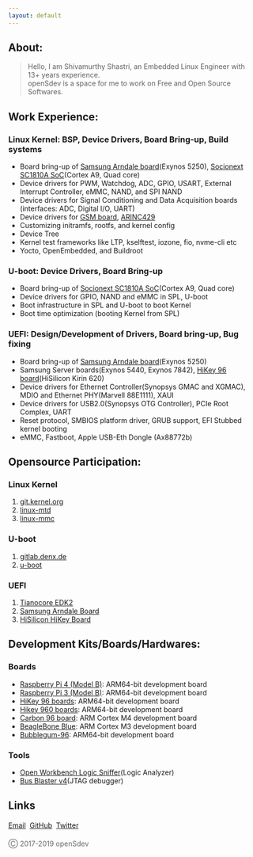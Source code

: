 ```yaml
---
layout: default
---
```


## About:

> Hello, I am Shivamurthy Shastri, an Embedded Linux Engineer with 13+ years experience.  
> openSdev is a space for me to work on Free and Open Source Softwares.

## Work Experience:

### Linux Kernel: BSP, Device Drivers, Board Bring-up, Build systems

   * Board bring-up of <a href="https://en.wikipedia.org/wiki/Arndale_Board" target="_blank" rel="noreferrer">Samsung Arndale board</a>(Exynos 5250), <a href="http://socionextus.com/blogs/sc1810-graphics-display-controller/" target="_blank" rel="noreferrer">Socionext SC1810A SoC</a>(Cortex A9, Quad core)
   * Device drivers for PWM, Watchdog, ADC, GPIO, USART, External Interrupt Controller, eMMC, NAND, and SPI NAND
   * Device drivers for Signal Conditioning and Data Acquisition boards (interfaces: ADC, Digital I/O, UART)
   * Device drivers for <a href="http://asttecs.com/gsm-gateway" target="_blank" rel="noreferrer">GSM board</a>, <a href="https://www.slntech.com/client-10-2/product/arinc-429/" target="_blank" rel="noreferrer">ARINC429</a>
   * Customizing initramfs, rootfs, and kernel config
   * Device Tree
   * Kernel test frameworks like LTP, kselftest, iozone, fio, nvme-cli etc
   * Yocto, OpenEmbedded, and Buildroot

### U-boot: Device Drivers, Board Bring-up

   * Board bring-up of <a href="http://socionextus.com/blogs/sc1810-graphics-display-controller/" target="_blank" rel="noreferrer">Socionext SC1810A SoC</a>(Cortex A9, Quad core)
   * Device drivers for GPIO, NAND and eMMC in SPL, U-boot
   * Boot infrastructure in SPL and U-boot to boot Kernel
   * Boot time optimization (booting Kernel from SPL)

### UEFI: Design/Development of Drivers, Board bring-up, Bug fixing

   * Board bring-up of <a href="https://en.wikipedia.org/wiki/Arndale_Board" target="_blank" rel="noreferrer">Samsung Arndale board</a>(Exynos 5250)
   * Samsung Server boards(Exynos 5440, Exynos 7842), <a href="http://www.96boards.org/product/hikey" target="_blank" rel="noreferrer">HiKey 96 board</a>(HiSilicon Kirin 620)
   * Device drivers for Ethernet Controller(Synopsys GMAC and XGMAC), MDIO and Ethernet PHY(Marvell 88E1111), XAUI
   * Device drivers for USB2.0(Synopsys OTG Controller), PCIe Root Complex, UART
   * Reset protocol, SMBIOS platform driver, GRUB support, EFI Stubbed kernel booting
   * eMMC, Fastboot, Apple USB-Eth Dongle (Ax88772b)

## Opensource Participation:

### Linux Kernel

1. <a href="https://git.kernel.org/pub/scm/linux/kernel/git/torvalds/linux.git/log/?qt=author&q=Shivamurthy+Shastri" target="_blank" rel="noreferrer">git.kernel.org</a>
2. <a href="http://patchwork.ozlabs.org/project/linux-mtd/list/?series=&submitter=75871&state=*&q=&archive=both&delegate=" target="_blank" rel="noreferrer">linux-mtd</a>
3. <a href="https://git.kernel.org/pub/scm/utils/mmc/mmc-utils.git/log/?qt=author&q=Shivamurthy+Shastri" target="_blank" rel="noreferrer">linux-mmc</a>

### U-boot

1. <a href="https://gitlab.denx.de/u-boot/u-boot/-/commits/master?utf8=%E2%9C%93&search=Shivamurthy+Shastri" target="_blank" rel="noreferrer">gitlab.denx.de</a>
2. <a href="https://patchwork.ozlabs.org/project/uboot/list/?series=&submitter=75871&state=*&q=&archive=both&delegate=" target="_blank" rel="noreferrer">u-boot</a>

### UEFI

1. <a href="https://github.com/tianocore/edk2/commits?author=opensdev" target="_blank" rel="noreferrer">Tianocore EDK2</a>
2. <a href="https://github.com/opensdev/linaro-edk2-samsung_arndale/search?q=shivamurthy&type=Commits" target="_blank" rel="noreferrer">Samsung Arndale Board</a>
3. <a href="https://github.com/96boards-hikey/OpenPlatformPkg/commits/hikey-aosp?author=opensdev" target="_blank" rel="noreferrer">HiSilicon HiKey Board</a>

## Development Kits/Boards/Hardwares:

### Boards

   * <a href="https://www.raspberrypi.org/products/raspberry-pi-4-model-b" target="_blank" rel="noreferrer">Raspberry Pi 4 (Model B)</a>: ARM64-bit development board
   * <a href="https://www.raspberrypi.org/products/raspberry-pi-3-model-b" target="_blank" rel="noreferrer">Raspberry Pi 3 (Model B)</a>: ARM64-bit development board
   * <a href="http://www.96boards.org/product/hikey" target="_blank" rel="noreferrer">HiKey 96 boards</a>: ARM64-bit development board
   * <a href="http://www.96boards.org/product/hikey960" target="_blank" rel="noreferrer">Hikey 960 boards</a>: ARM64-bit development board
   * <a href="http://www.96boards.org/product/carbon" target="_blank" rel="noreferrer">Carbon 96 board</a>: ARM Cortex M4 development board
   * <a href="https://beagleboard.org/blue" target="_blank" rel="noreferrer">BeagleBone Blue</a>: ARM Cortex M3 development board
   * <a href="http://www.96boards.org/product/bubblegum-96" target="_blank" rel="noreferrer">Bubblegum-96</a>: ARM64-bit development board

### Tools

   * <a href="https://www.seeedstudio.com/Open-Workbench-Logic-Sniffer-p-612.html" target="_blank" rel="noreferrer">Open Workbench Logic Sniffer</a>(Logic Analyzer)
   * <a href="https://www.seeedstudio.com/Bus-Blaster-v4-p-1416.html" target="_blank" rel="noreferrer">Bus Blaster v4</a>(JTAG debugger)

## Links

<a href="mailto:shivamurthy.shastri@opensdev.com">Email</a> &#0149; <a href="https://github.com/opensdev" target="_blank" rel="noreferrer">GitHub</a> &#0149; <a href="https://twitter.com/opensdev" target="_blank" rel="noreferrer">Twitter</a>

<p style="color:#696969">&#9400; 2017-2019 openSdev</p>
